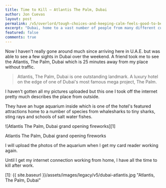 ```yaml
---
title: Time to Kill – Atlantis The Palm, Dubai
author: Jon Cuevas
layout: post
permalink: /v5/overlord/tough-choices-and-keeping-calm-feels-good-to-be-pinoy/
excerpt: "Dubai, home to a vast number of people from many different cultures. The city is one of, if not the fastest developing urban hubs in the world today. A place where mega projects are sprouting left and right."
featured: false
comments: true
---
```

Now I haven't really gone around much since arriving here in U.A.E. but was able to see a few sights in Dubai over the weekend. A friend took me to see the Atlantis, The Palm, Dubai which is 25 minutes away from my place without traffic.

> Atlantis, The Palm, Dubai is one outstanding landmark. A luxury hotel on the edge of one of Dubai's most famous mega project, The Palm.

I haven't gotten all my pictures uploaded but this one I took off the internet pretty much describes the place from outside.

They have an huge aquarium inside which is one of the hotel's featured attractions home to a number of species from whalesharks to tiny sharks, sting rays and schools of salt water fishes.

![Atlantis The Palm, Dubai grand opening fireworks][1]

Atlantis The Palm, Dubai grand opening fireworks

I will upload the photos of the aquarium when I get my card reader working again.

Until I get my internet connection working from home, I have all the time to kill after work.

[1]: {{ site.baseurl }}/assets/images/legacy/v5/dubai-atlantis.jpg "Atlantis, The Palm, Dubai"